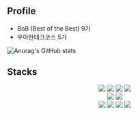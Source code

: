 
## Profile
 - BoB (Best of the Best) 9기
 - 우아한테크코스 5기

![Anurag's GitHub stats](https://github-readme-stats.vercel.app/api?username=re4rk&theme=dark&show_icons=true)
## Stacks
<span>
<div align='center'>
  <img src="https://img.shields.io/badge/Kotlin-7F52FF?style=flat-square&logo=Kotlin&logoColor=white"/>
  <img src="https://img.shields.io/badge/Java-ED8B00?style=flat-square&logo=Spring&logoColor=white" />
  <img src="https://img.shields.io/badge/SpringBoot-6DB33F?style=flat-square&logo=Spring&logoColor=white" />
  <img src="https://img.shields.io/badge/android-%233DDC84.svg?&style=flat-square&logo=android&logoColor=white" />
</div>
<div align='center'>
  <img src="https://img.shields.io/badge/Docker-2496ED?style=flat-square&logo=Docker&logoColor=white"/>
  <img src="https://img.shields.io/badge/NGINX-009639?style=flat-square&logo=NGINX&logoColor=white"/>
</div>
<div align='center'>
  <img src="https://img.shields.io/badge/Amazon AWS-232F3E?style=flat-square&logo=Amazon%20AWS&logoColor=white"/>
  <img src="https://img.shields.io/badge/git-F05032?style=flat-square&logo=git&logoColor=white">
  <img src="https://img.shields.io/badge/mysql-4479A1?style=flat-square&logo=mysql&logoColor=white">
  <img src="https://img.shields.io/badge/postgresql-4169e1?style=flat-square&logo=postgresql&logoColor=white">
</div>
<br>
</span>

